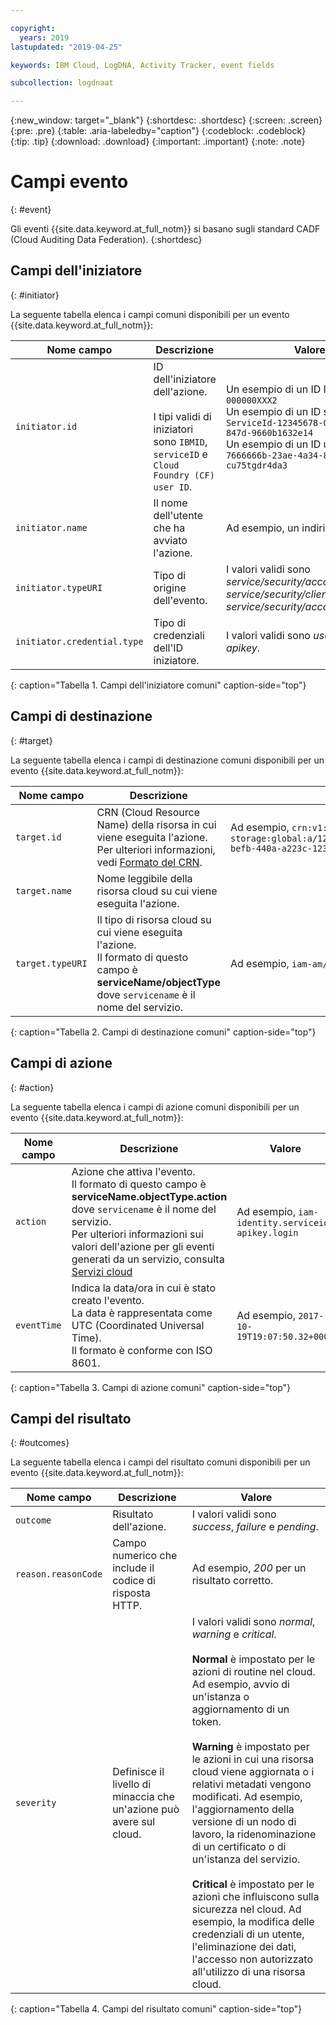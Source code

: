 ```yaml
---

copyright:
  years: 2019
lastupdated: "2019-04-25"

keywords: IBM Cloud, LogDNA, Activity Tracker, event fields

subcollection: logdnaat

---
```


{:new_window: target="_blank"}
{:shortdesc: .shortdesc}
{:screen: .screen}
{:pre: .pre}
{:table: .aria-labeledby="caption"}
{:codeblock: .codeblock}
{:tip: .tip}
{:download: .download}
{:important: .important}
{:note: .note}



# Campi evento
{: #event}

Gli eventi {{site.data.keyword.at_full_notm}} si basano sugli standard CADF (Cloud Auditing Data Federation). 
{:shortdesc}

## Campi dell'iniziatore
{: #initiator}

La seguente tabella elenca i campi comuni disponibili per un evento {{site.data.keyword.at_full_notm}}:

| Nome campo | Descrizione | Valore |
|------------|-------------|-------|
| `initiator.id` | ID dell'iniziatore dell'azione. </br></br>I tipi validi di iniziatori sono `IBMID`, `serviceID` e `Cloud Foundry (CF) user ID`. | Un esempio di un ID IBM è `IBMid-000000XXX2` </br>Un esempio di un ID servizio è `iam-ServiceId-12345678-0165-4c89-847d-9660b1632e14` </br>Un esempio di un ID utente CF è `7666666b-23ae-4a34-8569-cu75tgdr4da3` |
| `initiator.name` | Il nome dell'utente che ha avviato l'azione. | Ad esempio, un indirizzo email. |
| `initiator.typeURI` | Tipo di origine dell'evento. | I valori validi sono *service/security/account/user*, *service/security/clientid* e *service/security/account/serviceid*. |
| `initiator.credential.type` | Tipo di credenziali dell'ID iniziatore. | I valori validi sono *user*, *token* e *apikey*. |
{: caption="Tabella 1. Campi dell'iniziatore comuni" caption-side="top"} 

  

## Campi di destinazione
{: #target}

La seguente tabella elenca i campi di destinazione comuni disponibili per un evento {{site.data.keyword.at_full_notm}}:

| Nome campo | Descrizione | Valore |
|------------|-------------|-------|
| `target.id` | CRN (Cloud Resource Name) della risorsa in cui viene eseguita l'azione. </br>Per ulteriori informazioni, vedi [Formato del CRN](/docs/overview?topic=overview-crn#format-crn). | Ad esempio, `crn:v1:bluemix:public:cloud-object-storage:global:a/12345678e6232019c6567c9123456789:fr56et47-befb-440a-a223c-12345678dae1:bucket:bucket1` |
| `target.name` | Nome leggibile della risorsa cloud su cui viene eseguita l'azione. |  |
| `target.typeURI` | Il tipo di risorsa cloud su cui viene eseguita l'azione. </br>Il formato di questo campo è **serviceName/objectType** dove `servicename` è il nome del servizio. | Ad esempio, `iam-am/policy` o `cloud-object-storage/bucket/acl` |
{: caption="Tabella 2. Campi di destinazione comuni" caption-side="top"} 


 
## Campi di azione
{: #action}

La seguente tabella elenca i campi di azione comuni disponibili per un evento {{site.data.keyword.at_full_notm}}:

| Nome campo | Descrizione | Valore |
|------------|-------------|-------|
| `action` | Azione che attiva l'evento. </br>Il formato di questo campo è **serviceName.objectType.action** dove `servicename` è il nome del servizio. </br>Per ulteriori informazioni sui valori dell'azione per gli eventi generati da un servizio, consulta <a href="/docs/services/Activity-Tracker-with-LogDNA?topic=logdnaat-cloud_services#cloud_services">Servizi cloud</a> | Ad esempio, `iam-identity.serviceid-apikey.login` |
| `eventTime` | Indica la data/ora in cui è stato creato l'evento. </br>La data è rappresentata come UTC (Coordinated Universal Time). </br>Il formato è conforme con ISO 8601. | Ad esempio, `2017-10-19T19:07:50.32+0000` |
{: caption="Tabella 3. Campi di azione comuni" caption-side="top"} 



## Campi del risultato
{: #outcomes}

La seguente tabella elenca i campi del risultato comuni disponibili per un evento {{site.data.keyword.at_full_notm}}:

| Nome campo | Descrizione | Valore |
|------------|-------------|-------|
| `outcome` | Risultato dell'azione. | I valori validi sono *success*, *failure* e *pending*. |
| `reason.reasonCode` | Campo numerico che include il codice di risposta HTTP. | Ad esempio, *200* per un risultato corretto. |
| `severity` | Definisce il livello di minaccia che un'azione può avere sul cloud. | I valori validi sono *normal*, *warning* e *critical*. </br></br>**Normal** è impostato per le azioni di routine nel cloud. Ad esempio, avvio di un'istanza o aggiornamento di un token. </br></br>**Warning** è impostato per le azioni in cui una risorsa cloud viene aggiornata o i relativi metadati vengono modificati. Ad esempio, l'aggiornamento della versione di un nodo di lavoro, la ridenominazione di un certificato o di un'istanza del servizio. </br></br>**Critical** è impostato per le azioni che influiscono sulla sicurezza nel cloud. Ad esempio, la modifica delle credenziali di un utente, l'eliminazione dei dati, l'accesso non autorizzato all'utilizzo di una risorsa cloud. |
{: caption="Tabella 4. Campi del risultato comuni" caption-side="top"} 


